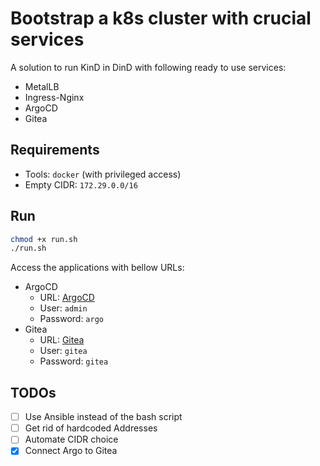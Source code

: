 # Bootstrap a k8s cluster with crucial services

A solution to run KinD in DinD with following ready to use services:

- MetalLB
- Ingress-Nginx
- ArgoCD
- Gitea

## Requirements

- Tools: `docker` (with privileged access)
- Empty CIDR: `172.29.0.0/16`

## Run

```sh
chmod +x run.sh
./run.sh
```

Access the applications with bellow URLs:

- ArgoCD
  - URL: [ArgoCD](https://172.29.255.200/argocd/)
  - User: `admin`
  - Password: `argo`
- Gitea
  - URL: [Gitea](https://172.29.255.200/gitea/)
  - User: `gitea`
  - Password: `gitea`

## TODOs

- [ ] Use Ansible instead of the bash script
- [ ] Get rid of hardcoded Addresses
- [ ] Automate CIDR choice
- [x] Connect Argo to Gitea
